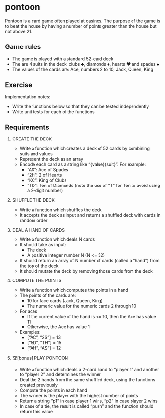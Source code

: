 # pontoon

Pontoon is a card game often played at casinos. The purpose of the game is to beat the house by having a number of points greater than the house but not above 21.

## Game rules

- The game is played with a standard 52-card deck
- The are 4 suits in the deck: clubs ♣, diamonds ♦, hearts ♥ and spades ♠
- The values of the cards are: Ace, numbers 2 to 10, Jack, Queen, King

## Exercise

Implementation notes:

- Write the functions below so that they can be tested independently
- Write unit tests for each of the functions

## Requirements

1. CREATE THE DECK

   - Write a function which creates a deck of 52 cards by combining suits and values
   - Represent the deck as an array
   - Encode each card as a string like “{value}{suit}”. For example:
     - “AS”: Ace of Spades
     - “2H”: 2 of Hearts
     - “KC”: King of Clubs
     - “TD”: Ten of Diamonds (note the use of “T” for Ten to avoid using a 2-digit number)

2. SHUFFLE THE DECK

   - Write a function which shuffles the deck
   - It accepts the deck as input and returns a shuffled deck with cards in random order

3. DEAL A HAND OF CARDS

   - Write a function which deals N cards
   - It should take as input:
     - The deck
     - A positive integer number N (N <= 52)
   - It should return an array of N number of cards (called a “hand”) from the top of the deck
   - It should mutate the deck by removing those cards from the deck

4. COMPUTE THE POINTS

   - Write a function which computes the points in a hand
   - The points of the cards are:
     - 10 for face cards (Jack, Queen, King)
     - The numeric value for the numeric cards 2 through 10
   - For aces
     - If the current value of the hand is <= 10, then the Ace has value 11
     - Otherwise, the Ace has value 1
   - Examples:
     - [“AC”, “2S”] = 13
     - [“5D”, “TH”] = 15
     - [“AH”, “AS”] = 12

5. 🏆[bonus] PLAY PONTOON
   - Write a function which deals a 2-card hand to “player 1” and another to “player 2” and determines the winner
   - Deal the 2 hands from the same shuffled deck, using the functions created previously
   - Compute the points in each hand
   - The winner is the player with the highest number of points
   - Return a string “p1” in case player 1 wins, “p2” in case player 2 wins
   - In case of a tie, the result is called “push” and the function should return this value
